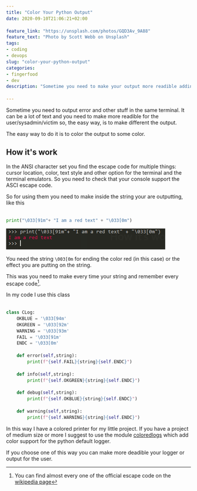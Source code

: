 ```yaml
---
title: "Color Your Python Output"
date: 2020-09-10T21:06:21+02:00

feature_link: "https://unsplash.com/photos/GQD3Av_9A88"
feature_text: "Photo by Scott Webb on Unsplash"
tags:
- coding
- devops
slug: "color-your-python-output"
categories: 
- fingerfood
- dev
description: "Sometime you need to make your output more readible adding color to the terminal"

---
```


Sometime you need to output error and other stuff in the same terminal. 
It can be a lot of text and you need to make more readible for the user/sysadmin/victim so, the easy way, is to make different the output.

The easy way to do it is to color the output to some color.

## How it's work

In the ANSI character set you find the escape code for multiple things: cursor location, color, text style and other option for the terminal and the terminal emulators. So you need to check that your console support the ASCI escape code.

So for using them you need to make inside the string your are outputting, like this

``` python

print("\033[91m"+ "I am a red text" + "\033[0m")

```

![red text](red-text.jpg)

You need the string ```\003[0m``` for ending the color red (in this case) or the effect you are putting on the string.

This was you need to make every time your string and remember every escape code[^1].

In my code I use this class

``` python

class CLog:
    OKBLUE = '\033[94m'
    OKGREEN = '\033[92m'
    WARNING = '\033[93m'
    FAIL = '\033[91m'
    ENDC = '\033[0m'

    def error(self,string):
        print(f"{self.FAIL}{string}{self.ENDC}")

    def info(self,string):
        print(f"{self.OKGREEN}{string}{self.ENDC}")

    def debug(self,string):
        print(f"{self.OKBLUE}{string}{self.ENDC}")

    def warning(self,string):
        print(f"{self.WARNING}{string}{self.ENDC}")		

```

In this way I have a colored printer for my little project. If you have a project of medium size or more I suggest to use the module [coloredlogs](https://coloredlogs.readthedocs.io/en/latest/) which add color support for the python default logger.

If you choose one of this way you can make more deadible your logger or output for the user.

[^1]: You can find almost every one of the official escape code on the [wikipedia page](https://en.wikipedia.org/wiki/ANSI_escape_code)
